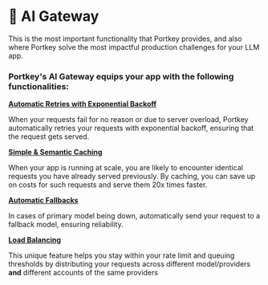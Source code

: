 # 🚪 AI Gateway

This is the most important functionality that Portkey provides, and also where Portkey solve the most impactful production challenges for your LLM app.

### Portkey's AI Gateway equips your app with the following functionalities:

[**Automatic Retries with Exponential Backoff**](automatic-retries.md)

When your requests fail for no reason or due to server overload, Portkey automatically retries your requests with exponential backoff, ensuring that the request gets served.

[**Simple & Semantic Caching**](request-caching.md)

When your app is running at scale, you are likely to encounter identical requests you have already served previously. By caching, you can save up on costs for such requests and serve them 20x times faster.&#x20;

[**Automatic Fallbacks**](fallbacks-on-llms.md)

In cases of primary model being down, automatically send your request to a fallback model, ensuring reliability.

[**Load Balancing**](load-balancing.md)

This unique feature helps you stay within your rate limit and queuing thresholds by distributing your requests across different model/providers **and** different accounts of the same providers&#x20;
